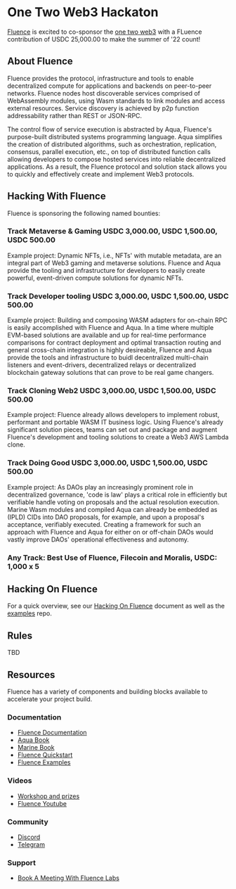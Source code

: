 # One Two Web3 Hackaton


[Fluence](https://fluence.network/) is excited to co-sponsor the [one two web3](https://moralis.io/filecoin-hackathon/) with a FLuence contribution of USDC 25,000.00 to make the summer of '22 count!

## About Fluence

Fluence provides the protocol, infrastructure and tools to enable decentralized compute for applications and backends on peer-to-peer networks. Fluence nodes host discoverable services comprised of WebAssembly modules, using Wasm standards to link modules and access external resources. Service discovery is achieved by p2p function addressability rather than REST or JSON-RPC.

The control flow of service execution is abstracted by Aqua, Fluence's purpose-built distributed systems programming language. Aqua simplifies the creation of distributed algorithms, such as orchestration, replication, consensus, parallel execution, etc., on top of distributed function calls allowing developers to compose hosted services into reliable decentralized applications. As a result, the Fluence protocol and solution stack allows you to quickly and effectively create and implement Web3 protocols.

## Hacking With Fluence

Fluence is sponsoring the following named bounties:

### Track Metaverse & Gaming USDC 3,000.00, USDC 1,500.00, USDC 500.00

Example project:
Dynamic NFTs, i.e., NFTs' with mutable metadata, are an integral part of Web3 gaming and metaverse solutions. Fluence and Aqua provide the tooling and infrastructure for developers to easily create powerful, event-driven compute solutions for dynamic NFTs.

### Track Developer tooling USDC 3,000.00, USDC 1,500.00, USDC 500.00

Example project:
Building and composing WASM adapters for on-chain RPC is easily accomplished with Fluence and Aqua. In a time where multiple EVM-based solutions are available and up for real-time performance comparisons for contract deployment and optimal transaction routing and general cross-chain integration is highly desireable, Fluence and Aqua provide the tools and infrastructure to buidl decentralized  multi-chain listeners and event-drivers, decentralized relays or decentralized blockchain gateway solutions that can prove to be real game changers.

### Track Cloning Web2 USDC 3,000.00, USDC 1,500.00, USDC 500.00

Example project:
Fluence already allows developers to implement robust, performant and portable WASM IT business logic. Using Fluence's already significant solution pieces, teams can set out and package and augment Fluence's development and tooling solutions to create a Web3 AWS Lambda clone.

### Track Doing Good USDC 3,000.00, USDC 1,500.00, USDC 500.00

Example project:
As DAOs play an increasingly prominent role in decentralized governance, 'code is law' plays a critical role in efficiently but verifiable handle voting on proposals and the actual resolution execution. Marine Wasm modules and compiled Aqua can already be embedded as (IPLD) CIDs into DAO proposals, for example, and upon a proposal's acceptance, verifiably executed. Creating a framework for such an approach with Fluence and Aqua for either on or off-chain DAOs would vastly improve DAOs' operational effectiveness and autonomy.

### Any Track: Best Use of Fluence, Filecoin and Moralis, USDC: 1,000 x 5


## Hacking On Fluence

For a quick overview, see our [Hacking On Fluence](https://fluencenetwork.notion.site/Hacking-On-Fluence-Primer-28a87754397048e1bec72e3bfc91fd9b) document as well as the [examples](https://github.com/fluencelabs/examples) repo.

## Rules

TBD

## Resources

Fluence has a variety of components and building blocks available to accelerate your project build.

### Documentation

* [Fluence Documentation](https://doc.fluence.dev/docs/)
* [Aqua Book](https://doc.fluence.dev/aqua-book/)
* [Marine Book](https://doc.fluence.dev/marine-book/)
* [Fluence Quickstart](https://github.com/fluencelabs/examples/tree/main/quickstart)
* [Fluence Examples](https://github.com/fluencelabs/examples)

### Videos
* [Workshop and prizes](https://youtu.be/TMHs0H85n6E)
* [Fluence Youtube](https://www.youtube.com/channel/UC3b5eFyKRFlEMwSJ1BTjpbw)

### Community
* [Discord](https://fluence.chat)
* [Telegram](https://t.me/fluence_project)

### Support
* [Book A Meeting With Fluence Labs](https://calendly.com/fluencehack/)

